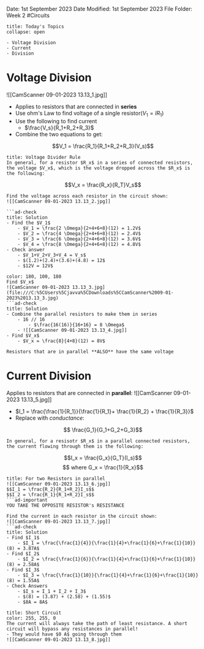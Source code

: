 Date: 1st September 2023
Date Modified: 1st September 2023
File Folder: Week 2
#Circuits

```ad-abstract
title: Today's Topics
collapse: open

- Voltage Division
- Current 
- Division

```
# Voltage Division 
![[CamScanner 09-01-2023 13.13_1.jpg]]

- Applies to resistors that are connected in **series**
- Use ohm's Law to find voltage of a single resistor($V_1=IR_1$)
- Use the following to find current
	- $\frac{V_s}{R_1+R_2+R_3}$
- Combine the two equations to get:

$$V_1 = \frac{R_1}{R_1+R_2+R_3}(V_s)$$
```ad-important
title: Voltage Divider Rule
In general, for a resistor $R_x$ in a series of connected resistors, the voltage $V_x$, which is the voltage dropped across the $R_x$ is the following:
```

$$V_x = \frac{R_x}{R_T}V_s$$

```ad-example
Find the voltage across each resistor in the circuit shown:
![[CamScanner 09-01-2023 13.13_2.jpg]]

```ad-check
title: Solution
- Find the $V_1$
	- $V_1 = \frac{2 \Omega}{2+4+6+8}(12) = 1.2V$
	- $V_2 = \frac{4 \Omega}{2+4+6+8}(12) = 2.4V$
	- $V_3 = \frac{6 \Omega}{2+4+6+8}(12) = 3.6V$
	- $V_4 = \frac{8 \Omega}{2+4+6+8}(12) = 4.8V$
- Check answer
	- $V_1+V_2+V_3+V_4 = V_s$
	- $(1.2)+(2.4)+(3.6)+(4.8) = 12$
	- $12V = 12V$
```

```ad-example
color: 180, 100, 180
Find $V_x$
![CamScanner 09-01-2023 13.13_3.jpg](file:///C:%5CUsers%5Cjavva%5CDownloads%5CCamScanner%2009-01-2023%2013.13_3.jpg)
```ad-check
title: Solution
- Combine the parallel resistors to make them in series
	- 16 // 16
		- $\frac{16(16)}{16+16} = 8 \Omega$
	- ![[CamScanner 09-01-2023 13.13_4.jpg]]
- Find $V_x$
	- $V_x = \frac{8}{4+8}(12) = 8V$
```

```ad-note
Resistors that are in parallel **ALSO** have the same voltage
```
# Current Division

Applies to resistors that are connected in **parallel**:
![[CamScanner 09-01-2023 13.13_5.jpg]]

- $I_1 = \frac{\frac{1}{R_1}}{\frac{1}{R_1}+ \frac{1}{R_2} + \frac{1}{R_3}}$
- Replace with *conductance*:

$$ \frac{G_1}{G_1+G_2+G_3}$$

```ad-important
In general, for a resisotr $R_x$ in a parallel connected resistors, the current flowing through them is the following:
```

$$I_x = \frac{G_x}{G_T}(I_s)$$
$$ where G_x = \frac{1}{R_x}$$

```ad-note
title: For two Resistors in parallel
![[CamScanner 09-01-2023 13.13_6.jpg]]
$$I_1 = \frac{R_2}{R_1+R_2}I_s$$
$$I_2 = \frac{R_1}{R_1+R_2}I_s$$
```ad-important
YOU TAKE THE OPPOSITE RESISTOR's RESISTANCE
```


```ad-example
Find the current in each resistor in the circuit shown:
![[CamScanner 09-01-2023 13.13_7.jpg]]
```ad-check
title: Solution
- Find $I_1$
	- $I_1 = \frac{\frac{1}{4}}{\frac{1}{4}+\frac{1}{6}+\frac{1}{10}}(8) = 3.87A$
- Find $I_2$
	- $I_2 = \frac{\frac{1}{6}}{\frac{1}{4}+\frac{1}{6}+\frac{1}{10}}(8) = 2.58A$
- Find $I_3$
	- $I_3 = \frac{\frac{1}{10}}{\frac{1}{4}+\frac{1}{6}+\frac{1}{10}}(8) = 1.55A$
- Check Answers
	- $I_s = I_1 + I_2 + I_3$
	- $(8) = (3.87) + (2.58) + (1.55)$
	- $8A = 8A$
```

```ad-warning
title: Short Circuit
color: 255, 255, 0
The current will always take the path of least resistance. A short circuit will bypass any resistances in parallel!
- They would have $0 A$ going through them
![[CamScanner 09-01-2023 13.13_8.jpg]]
```







